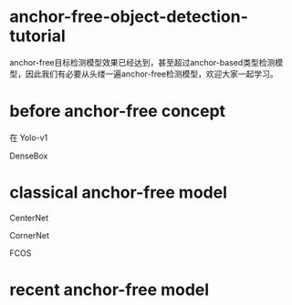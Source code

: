 # anchor-free-object-detection-tutorial
anchor-free目标检测模型效果已经达到，甚至超过anchor-based类型检测模型，因此我们有必要从头缕一遍anchor-free检测模型，欢迎大家一起学习。

# before anchor-free concept
在
Yolo-v1

DenseBox

# classical anchor-free model
CenterNet

CornerNet

FCOS

# recent anchor-free model
